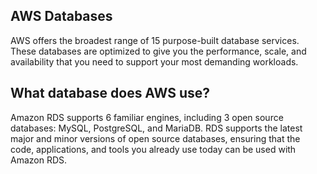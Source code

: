 ## AWS Databases

AWS offers the broadest range of 15 purpose-built database services. These databases are optimized to give you the performance, scale, and availability that you need to support your most demanding workloads.

## What database does AWS use?

Amazon RDS supports 6 familiar engines, including 3 open source databases: MySQL, PostgreSQL, and MariaDB. RDS supports the latest major and minor versions of open source databases, ensuring that the code, applications, and tools you already use today can be used with Amazon RDS.